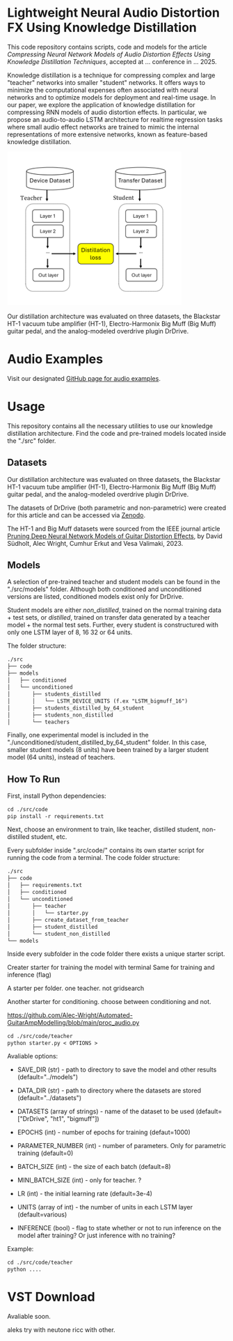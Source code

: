 # Lightweight Neural Audio Distortion FX Using Knowledge Distillation

This code repository contains scripts, code and models for the article _Compressing Neural Network Models of Audio Distortion Effects Using Knowledge Distillation Techniques_, accepted at ... conference in ... 2025.

Knowledge distillation is a technique for compressing complex and large "teacher" networks into smaller "student" networks. It offers ways to minimize the computational expenses often associated with neural networks and to optimize models for deployment and real-time usage. In our paper, we explore the application of knowledge distillation for compressing RNN models of audio distortion effects. In particular, we propose an audio-to-audio LSTM architecture for realtime regression tasks where small audio effect networks are trained to mimic the internal representations of more extensive networks, known as feature-based knowledge distillation.

<div align="left">
 <img src="./fig/dk2.png" width="400">
</div>

Our distillation architecture was evaluated on three datasets, the Blackstar HT-1 vacuum tube amplifier (HT-1), Electro-Harmonix Big Muff (Big Muff) guitar pedal, and the analog-modeled overdrive plugin DrDrive.

 
# Audio Examples

Visit our designated [GitHub page for audio examples]().

<!-- Our distillation architecture was evaluated on three datasets, the Blackstar HT-1 vacuum tube amplifier (HT-1), Electro-Harmonix Big Muff (Big Muff) guitar pedal, and the analog-modeled overdrive plugin DrDrive.

Below are just a few non-parametric examples comparing our distilled student models against regular students networks (non-distilled).

**64 unit networks**
DrDrive - Target - Distilled - NonDistilled
HT-1 - Target - Distilled - NonDistilled

**8 unit networks**
Big Muff - Target - Distilled - NonDistilled -->

# Usage

This repository contains all the necessary utilities to use our knowledge distillation architecture. Find the code and pre-trained models located inside the "./src" folder.

## Datasets
Our distillation architecture was evaluated on three datasets, the Blackstar HT-1 vacuum tube amplifier (HT-1), Electro-Harmonix Big Muff (Big Muff) guitar pedal, and the analog-modeled overdrive plugin DrDrive.

The datasets of DrDrive (both parametric and non-parametric) were created for this article and can be accessed via [Zenodo](https://doi.org/10.5281/zenodo.15222630).

The HT-1 and Big Muff datasets were sourced from the IEEE journal article [Pruning Deep Neural Network Models of Guitar Distortion Effects](https://ieeexplore.ieee.org/abstract/document/9954902/), by David Südholt, Alec Wright, Cumhur Erkut and Vesa Valimaki, 2023.

## Models

A selection of pre-trained teacher and student models can be found in the "./src/models" folder. Although both conditioned and unconditioned versions are listed, conditioned models exist only for DrDrive.

Student models are either *non_distilled*, trained on the normal training data + test sets, or *distilled*, trained on transfer data generated by a teacher model + the normal test sets. Further, every student is constructured with only one LSTM layer of 8, 16 32 or 64 units.

The folder structure:
```
./src
├── code
├── models
│   ├── conditioned       
│   └── unconditioned
│       ├── students_distilled
│       │   └── LSTM_DEVICE_UNITS (f.ex "LSTM_bigmuff_16")
│       ├── students_distilled_by_64_student
│       ├── students_non_distilled
│       └── teachers 
```

Finally, one experimental model is included in the "./unconditioned/student_distilled_by_64_student" folder. In this case, smaller student models (8 units) have been trained by a larger student model (64 units), instead of teachers.

## How To Run 


First, install Python dependencies:
```
cd ./src/code
pip install -r requirements.txt
```

Next, choose an environment to train, like teacher, distilled student, non-distilled student, etc. 

Every subfolder inside ".src/code/" contains its own starter script for running the code from a terminal. The code folder structure:
```
./src
├── code    
│   ├── requirements.txt
│   ├── conditioned
│   └── unconditioned  
│       ├── teacher
│       │   └── starter.py
│       ├── create_dataset_from_teacher 
│       ├── student_distilled 
│       └── student_non_distilled
└── models
``` 

Inside every subfolder in the code folder there exists a unique starter script. 

Creater starter for training the model with terminal
Same for training and inference (flag)

A starter per folder.
one teacher. not gridsearch

Another starter for conditioning. choose between conditioning and not.

https://github.com/Alec-Wright/Automated-GuitarAmpModelling/blob/main/proc_audio.py


```
cd ./src/code/teacher
python starter.py < OPTIONS >
```

Avaliable options: 
* SAVE_DIR (str) - path to directory to save the model and other results (default="../models")
* DATA_DIR (str) - path to directory where the datasets are stored (default="../datasets")
* DATASETS (array of strings) - name of the dataset to be used (default=["DrDrive", "ht1", "bigmuff"])
* EPOCHS (int) - number of epochs for training (defaut=1000)
* PARAMETER_NUMBER (int) - number of parameters. Only for parametric training (default=0)
* BATCH_SIZE (int) - the size of each batch (default=8) 
* MINI_BATCH_SIZE (int) - only for teacher. ?
* LR (int) - the initial learning rate (default=3e-4)
* UNITS (array of int) - the number of units in each LSTM layer (default=various)

* INFERENCE (bool) - flag to state whether or not to run inference on the model after training? Or just inference with no training? 

Example: 
```
cd ./src/code/teacher
python ....
```

# VST Download

Avaliable soon.

aleks try with neutone
ricc with other.
